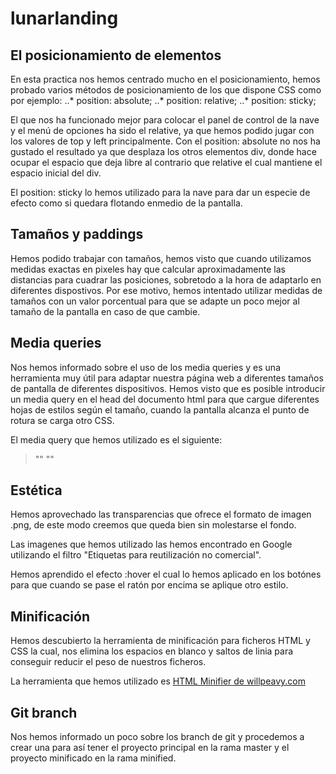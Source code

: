 # lunarlanding
## El posicionamiento de elementos

En esta practica nos hemos centrado mucho en el posicionamiento, hemos probado varios métodos de posicionamiento de los que dispone CSS como por ejemplo:
..* position: absolute;
..* position: relative;
..* position: sticky;

El que nos ha funcionado mejor para colocar el panel de control de la nave y el menú de opciones ha sido el relative, ya que hemos podido jugar con los valores de top y left principalmente.
Con el position: absolute no nos ha gustado el resultado ya que desplaza los otros elementos div, donde hace ocupar el espacio que deja libre al contrario que relative el cual mantiene el espacio inicial del div.

El position: sticky lo hemos utilizado para la nave para dar un especie de efecto como si quedara flotando enmedio de la pantalla.

## Tamaños y paddings
Hemos podido trabajar con tamaños, hemos visto que cuando utilizamos medidas exactas en pixeles hay que calcular aproximadamente las distancias para cuadrar las posiciones, sobretodo a la hora de adaptarlo en diferentes dispostivos.
Por ese motivo, hemos intentado utilizar medidas de tamaños con un valor porcentual para que se adapte un poco mejor al tamaño de la pantalla en caso de que cambie.

## Media queries
Nos hemos informado sobre el uso de los media queries y es una herramienta muy útil para adaptar nuestra página web a diferentes tamaños de pantalla de diferentes dispositivos.
Hemos visto que es posible introducir un media query en el head del documento html para que cargue diferentes hojas de estilos según el tamaño, cuando la pantalla alcanza el punto de rotura se carga otro CSS.

El media query que hemos utilizado es el siguiente: 
> "<link rel="stylesheet" media="screen and (min-width:720px)" href="css/pc-estilo.css">"
> "<link rel="stylesheet" media="screen and (max-width:720px)" href="css/mob-estilo.css">"

## Estética
Hemos aprovechado las transparencias que ofrece el formato de imagen .png, de este modo creemos que queda bien sin molestarse el fondo.

Las imagenes que hemos utilizado las hemos encontrado en Google utilizando el filtro "Etiquetas para reutilización no comercial".

Hemos aprendido el efecto :hover el cual lo hemos aplicado en los botónes para que cuando se pase el ratón por encima se aplique otro estilo.

## Minificación
Hemos descubierto la herramienta de minificación para ficheros HTML y CSS la cual, nos elimina los espacios en blanco y saltos de linia para conseguir reducir el peso de nuestros ficheros.

La herramienta que hemos utilizado es [HTML Minifier de willpeavy.com](https://www.willpeavy.com/minifier/)

## Git branch
Nos hemos informado un poco sobre los branch de git y procedemos a crear una para así tener el proyecto principal en la rama master y el proyecto minificado en la rama minified.





